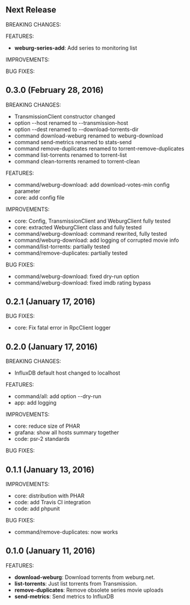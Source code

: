 ## Next Release

BREAKING CHANGES:

FEATURES:
  * **weburg-series-add**: Add series to monitoring list

IMPROVEMENTS:

BUG FIXES:

## 0.3.0 (February 28, 2016)

BREAKING CHANGES:

  * TransmissionClient constructor changed
  * option --host renamed to --transmission-host
  * option --dest renamed to --download-torrents-dir
  * command download-weburg renamed to weburg-download
  * command send-metrics renamed to stats-send
  * command remove-duplicates renamed to torrent-remove-duplicates
  * command list-torrents renamed to torrent-list
  * command clean-torrents renamed to torrent-clean

FEATURES:
  * command/weburg-download: add download-votes-min config parameter
  * core: add config file

IMPROVEMENTS:
  * core: Config, TransmissionClient and WeburgClient fully tested
  * core: extracted WeburgClient class and fully tested
  * command/weburg-download: command rewrited, fully tested
  * command/weburg-download: add logging of corrupted movie info
  * command/list-torrents: partially tested
  * command/remove-duplicates: partially tested

BUG FIXES:
  * command/weburg-download: fixed dry-run option
  * command/weburg-download: fixed imdb rating bypass

## 0.2.1 (January 17, 2016)

BUG FIXES:
  * core: Fix fatal error in RpcClient logger

## 0.2.0 (January 17, 2016)

BREAKING CHANGES:

  * InfluxDB default host changed to localhost

FEATURES:

  * command/all: add option --dry-run
  * app: add logging
  
IMPROVEMENTS:

  * core: reduce size of PHAR
  * grafana: show all hosts summary together
  * code: psr-2 standards 

BUG FIXES:

## 0.1.1 (January 13, 2016)

IMPROVEMENTS:

  * core: distribution with PHAR
  * code: add Travis CI integration
  * code: add phpunit

BUG FIXES:

  * command/remove-duplicates: now works

## 0.1.0 (January 11, 2016)

FEATURES:

  * **download-weburg**: Download torrents from weburg.net.
  * **list-torrents**: Just list torrents from Transmission.
  * **remove-duplicates**: Remove obsolete series movie uploads
  * **send-metrics**: Send metrics to InfluxDB
